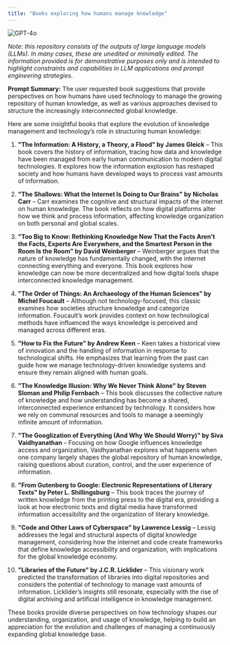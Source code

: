 ```yaml
---
title: "Books exploring how humans manage knowledge"
---
```

![GPT-4o](https://img.shields.io/badge/GPT--4o-3333FF?style=for-the-badge&logo=openai&logoColor=white)



*Note: this repository consists of the outputs of large language models (LLMs). In many cases, these are unedited or minimally edited. The information provided is for demonstrative purposes only and is intended to highlight constraints and capabilities in LLM applications and prompt engineering strategies.*


**Prompt Summary:** The user requested book suggestions that provide perspectives on how humans have used technology to manage the growing repository of human knowledge, as well as various approaches devised to structure the increasingly interconnected global knowledge.

Here are some insightful books that explore the evolution of knowledge management and technology’s role in structuring human knowledge:

1. **"The Information: A History, a Theory, a Flood" by James Gleick** – This book covers the history of information, tracing how data and knowledge have been managed from early human communication to modern digital technologies. It explores how the information explosion has reshaped society and how humans have developed ways to process vast amounts of information.

2. **"The Shallows: What the Internet Is Doing to Our Brains" by Nicholas Carr** – Carr examines the cognitive and structural impacts of the internet on human knowledge. The book reflects on how digital platforms alter how we think and process information, affecting knowledge organization on both personal and global scales.

3. **"Too Big to Know: Rethinking Knowledge Now That the Facts Aren't the Facts, Experts Are Everywhere, and the Smartest Person in the Room Is the Room" by David Weinberger** – Weinberger argues that the nature of knowledge has fundamentally changed, with the internet connecting everything and everyone. This book explores how knowledge can now be more decentralized and how digital tools shape interconnected knowledge management.

4. **"The Order of Things: An Archaeology of the Human Sciences" by Michel Foucault** – Although not technology-focused, this classic examines how societies structure knowledge and categorize information. Foucault’s work provides context on how technological methods have influenced the ways knowledge is perceived and managed across different eras.

5. **"How to Fix the Future" by Andrew Keen** – Keen takes a historical view of innovation and the handling of information in response to technological shifts. He emphasizes that learning from the past can guide how we manage technology-driven knowledge systems and ensure they remain aligned with human goals.

6. **"The Knowledge Illusion: Why We Never Think Alone" by Steven Sloman and Philip Fernbach** – This book discusses the collective nature of knowledge and how understanding has become a shared, interconnected experience enhanced by technology. It considers how we rely on communal resources and tools to manage a seemingly infinite amount of information.

7. **"The Googlization of Everything (And Why We Should Worry)" by Siva Vaidhyanathan** – Focusing on how Google influences knowledge access and organization, Vaidhyanathan explores what happens when one company largely shapes the global repository of human knowledge, raising questions about curation, control, and the user experience of information.

8. **"From Gutenberg to Google: Electronic Representations of Literary Texts" by Peter L. Shillingsburg** – This book traces the journey of written knowledge from the printing press to the digital era, providing a look at how electronic texts and digital media have transformed information accessibility and the organization of literary knowledge.

9. **"Code and Other Laws of Cyberspace" by Lawrence Lessig** – Lessig addresses the legal and structural aspects of digital knowledge management, considering how the internet and code create frameworks that define knowledge accessibility and organization, with implications for the global knowledge economy.

10. **"Libraries of the Future" by J.C.R. Licklider** – This visionary work predicted the transformation of libraries into digital repositories and considers the potential of technology to manage vast amounts of information. Licklider’s insights still resonate, especially with the rise of digital archiving and artificial intelligence in knowledge management.

These books provide diverse perspectives on how technology shapes our understanding, organization, and usage of knowledge, helping to build an appreciation for the evolution and challenges of managing a continuously expanding global knowledge base.